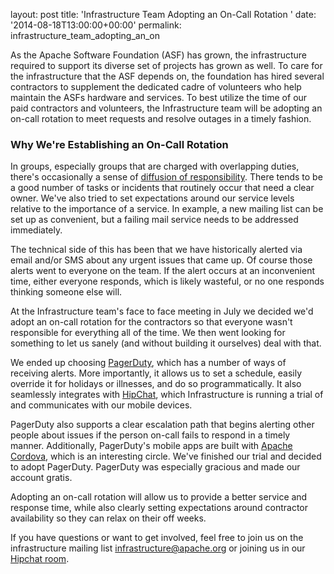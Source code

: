 
layout: post
title: 'Infrastructure Team Adopting an On-Call Rotation '
date: '2014-08-18T13:00:00+00:00'
permalink: infrastructure_team_adopting_an_on

<p>As the Apache Software Foundation (ASF) has grown, the infrastructure required to support its diverse set of projects has grown as well. To care for the infrastructure that the ASF depends on, the foundation has hired several contractors to supplement the dedicated cadre of volunteers who help maintain the ASFs hardware and services. To best utilize the time of our paid contractors and volunteers, the Infrastructure team will be adopting an on-call rotation to meet requests and resolve outages in a timely fashion.&nbsp;</p> 
  <h3>Why We're Establishing an On-Call Rotation
</h3> 
  <p>
In groups, especially groups that are charged with overlapping duties, there's occasionally a sense of <a href="http://en.wikipedia.org/wiki/Diffusion_of_responsibility" target="_blank">diffusion of responsibility</a>. There tends to be a good number of tasks or incidents that routinely occur that need a clear owner. We've also tried to set expectations around our service levels relative to the importance of a service. In example, a new mailing list can be set up as convenient, but a failing mail service needs to be addressed immediately.

</p> 
  <p>The technical side of this has been that we have historically alerted via email and/or SMS about any urgent issues that came up. Of course those alerts went to everyone on the team. If the alert occurs at an inconvenient time, either everyone responds, which is likely wasteful, or no one responds thinking someone else will.

</p> 
  <p>At the Infrastructure team's face to face meeting in July we decided we'd adopt an on-call rotation for the contractors so that everyone wasn't responsible for everything all of the time.  We then went looking for something to let us sanely (and without building it ourselves) deal with that. </p> 
  <p>

We ended up choosing <a href="https://pagerduty.com" target="_blank">PagerDuty</a>, which has a number of ways of receiving alerts. More importantly, it allows us to set a schedule, easily override it for holidays or illnesses, and do so programmatically. It also seamlessly integrates with <a href="https://hipchat.com">HipChat</a>, which Infrastructure is running a trial of and communicates with our mobile devices. </p> 
  <p>

PagerDuty also supports a clear escalation path that begins alerting other people about issues if the person on-call fails to respond in a timely manner. Additionally, PagerDuty's mobile apps are built with <a href="https://cordova.apache.org">Apache Cordova</a>, which is an interesting circle. We've finished our trial and decided to adopt PagerDuty. PagerDuty&nbsp;was especially gracious and made our account gratis.

</p> 
  <p>Adopting an on-call rotation will allow us to provide a better service and response time, while also clearly setting expectations around contractor availability so they can relax on their off weeks. </p> 
  <p>

If you have questions or want to get involved, feel free to join us on the infrastructure mailing list infrastructure@apache.org or joining us in our <a href="http://www.hipchat.com/gw4Cfp7JY" target="_blank">Hipchat room</a>. 
</p>
